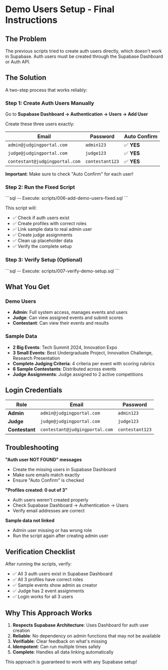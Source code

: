 # Demo Users Setup - Final Instructions

## The Problem
The previous scripts tried to create auth users directly, which doesn't work in Supabase. Auth users must be created through the Supabase Dashboard or Auth API.

## The Solution
A two-step process that works reliably:

### Step 1: Create Auth Users Manually
Go to **Supabase Dashboard → Authentication → Users → Add User**

Create these three users exactly:

| Email | Password | Auto Confirm |
|-------|----------|--------------|
| `admin@judgingportal.com` | `admin123` | ✅ **YES** |
| `judge@judgingportal.com` | `judge123` | ✅ **YES** |
| `contestant@judgingportal.com` | `contestant123` | ✅ **YES** |

**Important**: Make sure to check "Auto Confirm" for each user!

### Step 2: Run the Fixed Script
\`\`\`sql
-- Execute: scripts/006-add-demo-users-fixed.sql
\`\`\`

This script will:
- ✅ Check if auth users exist
- ✅ Create profiles with correct roles
- ✅ Link sample data to real admin user
- ✅ Create judge assignments
- ✅ Clean up placeholder data
- ✅ Verify the complete setup

### Step 3: Verify Setup (Optional)
\`\`\`sql
-- Execute: scripts/007-verify-demo-setup.sql
\`\`\`

## What You Get

### Demo Users
- **Admin**: Full system access, manages events and users
- **Judge**: Can view assigned events and submit scores  
- **Contestant**: Can view their events and results

### Sample Data
- **2 Big Events**: Tech Summit 2024, Innovation Expo
- **3 Small Events**: Best Undergraduate Project, Innovation Challenge, Research Presentation
- **Complete Judging Criteria**: 4 criteria per event with scoring rubrics
- **6 Sample Contestants**: Distributed across events
- **Judge Assignments**: Judge assigned to 2 active competitions

## Login Credentials

| Role | Email | Password |
|------|-------|----------|
| **Admin** | `admin@judgingportal.com` | `admin123` |
| **Judge** | `judge@judgingportal.com` | `judge123` |
| **Contestant** | `contestant@judgingportal.com` | `contestant123` |

## Troubleshooting

**"Auth user NOT FOUND" messages**
- Create the missing users in Supabase Dashboard
- Make sure emails match exactly
- Ensure "Auto Confirm" is checked

**"Profiles created: 0 out of 3"**
- Auth users weren't created properly
- Check Supabase Dashboard → Authentication → Users
- Verify email addresses are correct

**Sample data not linked**
- Admin user missing or has wrong role
- Run the script again after creating admin user

## Verification Checklist

After running the scripts, verify:
- ✅ All 3 auth users exist in Supabase Dashboard
- ✅ All 3 profiles have correct roles
- ✅ Sample events show admin as creator
- ✅ Judge has 2 event assignments
- ✅ Login works for all 3 users

## Why This Approach Works

1. **Respects Supabase Architecture**: Uses Dashboard for auth user creation
2. **Reliable**: No dependency on admin functions that may not be available
3. **Verifiable**: Clear feedback on what's missing
4. **Idempotent**: Can run multiple times safely
5. **Complete**: Handles all data linking automatically

This approach is guaranteed to work with any Supabase setup!
